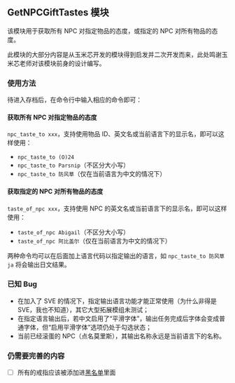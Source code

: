 ﻿## GetNPCGiftTastes 模块

该模块用于获取所有 NPC 对指定物品的态度，或指定的 NPC 对所有物品的态度。

此模块的大部分内容是从玉米芯开发的模块得到启发并二次开发而来，此处鸣谢玉米芯老师对该模块前身的设计编写。

### 使用方法

待进入存档后，在命令行中输入相应的命令即可：

#### 获取所有 NPC 对指定物品的态度

`npc_taste_to xxx`，支持使用物品 ID、英文名或当前语言下的显示名，即可以这样使用：
- `npc_taste_to (O)24`
- `npc_taste_to Parsnip`（不区分大小写）
- `npc_taste_to 防风草`（仅在当前语言为中文的情况下）

#### 获取指定的 NPC 对所有物品的态度

`taste_of_npc xxx`，支持使用 NPC 的英文名或当前语言下的显示名，即可以这样使用：
- `taste_of_npc Abigail`（不区分大小写）
- `taste_of_npc 阿比盖尔`（仅在当前语言为中文的情况下）

两种命令均可以在后面加上语言代码以指定输出的语言，如 `npc_taste_to 防风草 ja` 将会输出日文结果。

### 已知 Bug

- 在加入了 SVE 的情况下，指定输出语言功能才能正常使用（为什么非得是 SVE，我也不知道），其它大型拓展模组未测试；
- 在指定语言输出后，若中文启用了“平滑字体”，输出任务完成后字体会变成普通字体，但“启用平滑字体”选项仍处于勾选状态；
- 当前已经滚蛋的 NPC（点名莫里斯），其输出名称永远是当前语言下的名称。

### 仍需要完善的内容

- [ ] 所有的戒指应该被添加进[黑名单](Framework/ItemBlackList.cs)里面
